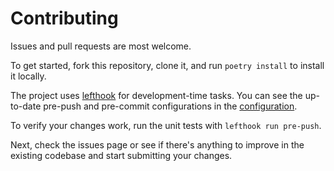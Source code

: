 # Contributing

Issues and pull requests are most welcome.

To get started, fork this repository, clone it, and run `poetry install` to install it locally.

The project uses [lefthook](https://github.com/evilmartians/lefthook) for development-time tasks. You can see the up-to-date pre-push and pre-commit configurations in the [configuration](lefthook.yml).

To verify your changes work, run the unit tests with `lefthook run pre-push`.

Next, check the issues page or see if there's anything to improve in the existing codebase and start submitting your changes.
